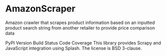 # AmazonScraper
Amazon crawler that scrapes product information based on an inputted product search string from another retailer to provide price comparison data

PyPI Version  Build Status Code Coverage
This library provides Scrapy and JavaScript integration using Splash. The license is BSD 3-clause.
